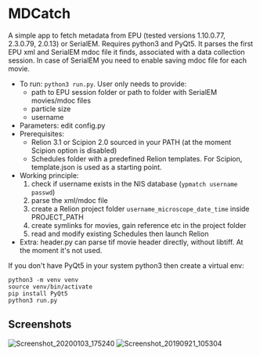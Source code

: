 # MDCatch
A simple app to fetch metadata from EPU (tested versions 1.10.0.77, 2.3.0.79, 2.0.13) or SerialEM. Requires python3 and PyQt5.
It parses the first EPU xml and SerialEM mdoc file it finds, associated with a data collection session. In case of SerialEM you need to enable saving mdoc file for each movie.

* To run: `python3 run.py`. User only needs to provide: 
  - path to EPU session folder or path to folder with SerialEM movies/mdoc files
  - particle size
  - username
* Parameters: edit config.py
* Prerequisites: 
  - Relion 3.1 or Scipion 2.0 sourced in your PATH (at the moment Scipion option is disabled)
  - Schedules folder with a predefined Relion templates. For Scipion, template.json is used as a starting point.
* Working principle:
  1. check if username exists in the NIS database (`ypmatch username passwd`)
  2. parse the xml/mdoc file
  3. create a Relion project folder `username_microscope_date_time` inside PROJECT_PATH
  4. create symlinks for movies, gain reference etc in the project folder
  5. read and modify existing Schedules then launch Relion
* Extra: header.py can parse tif movie header directly, without libtiff. At the moment it's not used.

If you don't have PyQt5 in your system python3 then create a virtual env:
```
python3 -m venv venv
source venv/bin/activate
pip install PyQt5
python3 run.py
```

## Screenshots

![Screenshot_20200103_175240](https://user-images.githubusercontent.com/6952870/71739668-fc661a80-2e51-11ea-82de-583da59f6e69.png)
![Screenshot_20190921_105304](https://user-images.githubusercontent.com/6952870/65371695-1fcbd780-dc5e-11e9-8a92-4eed96976cf5.png)
